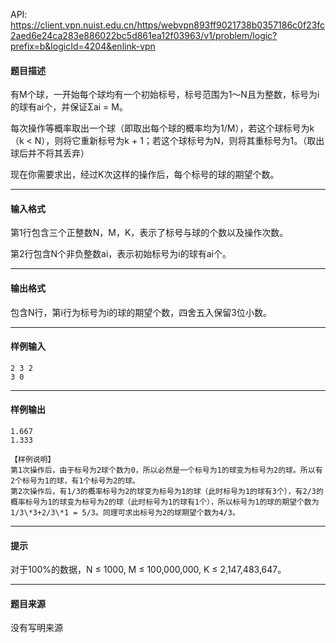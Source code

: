 API: https://client.vpn.nuist.edu.cn/https/webvpn893ff9021738b0357186c0f23fc2aed6e24ca283e886022bc5d861ea12f03963/v1/problem/logic?prefix=b&logicId=4204&enlink-vpn

#### 题目描述

有M个球，一开始每个球均有一个初始标号，标号范围为1～N且为整数，标号为i的球有ai个，并保证Σai = M。

每次操作等概率取出一个球（即取出每个球的概率均为1/M），若这个球标号为k（k < N），则将它重新标号为k + 1；若这个球标号为N，则将其重标号为1。（取出球后并不将其丢弃）

现在你需要求出，经过K次这样的操作后，每个标号的球的期望个数。

---

#### 输入格式

第1行包含三个正整数N，M，K，表示了标号与球的个数以及操作次数。

第2行包含N个非负整数ai，表示初始标号为i的球有ai个。

---

#### 输出格式

包含N行，第i行为标号为i的球的期望个数，四舍五入保留3位小数。

---

#### 样例输入
```
2 3 2
3 0
```

---

#### 样例输出
```
1.667
1.333

【样例说明】
第1次操作后，由于标号为2球个数为0，所以必然是一个标号为1的球变为标号为2的球。所以有2个标号为1的球，有1个标号为2的球。
第2次操作后，有1/3的概率标号为2的球变为标号为1的球（此时标号为1的球有3个），有2/3的概率标号为1的球变为标号为2的球（此时标号为1的球有1个），所以标号为1的球的期望个数为1/3\*3+2/3\*1 = 5/3。同理可求出标号为2的球期望个数为4/3。

```

---

#### 提示

对于100%的数据，N ≤ 1000, M ≤ 100,000,000, K ≤ 2,147,483,647。

---

#### 题目来源

没有写明来源